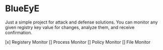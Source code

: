 # BlueEyE
Just a simple project for attack and defense solutions. You can monitor any given registry key value for changes, analyze them, and receive confirmation.

[x] Registery Monitor
[] Process Monitor
[] Policy Monitor
[] File Monitor
